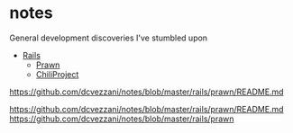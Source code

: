 notes
=====

General development discoveries I've stumbled upon

* [Rails](/dcvezzani/notes/tree/master/rails)
  * [Prawn](/rails/prawn)
  * [ChiliProject](/dcvezzani/notes/tree/master/rails/chili-project)

https://github.com/dcvezzani/notes/blob/master/rails/prawn/README.md

https://github.com/dcvezzani/notes/blob/master/rails/prawn/README.md
https://github.com/dcvezzani/notes/blob/master/rails/prawn
